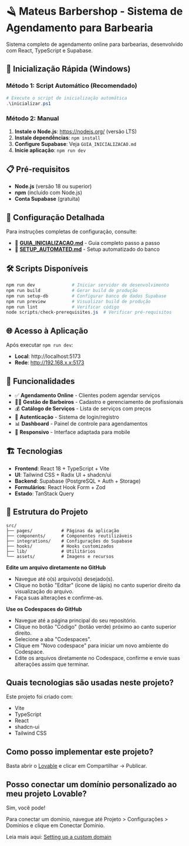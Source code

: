 # 🪒 Mateus Barbershop - Sistema de Agendamento para Barbearia

Sistema completo de agendamento online para barbearias, desenvolvido com React, TypeScript e Supabase.

## 🚀 Inicialização Rápida (Windows)

### Método 1: Script Automático (Recomendado)
```powershell
# Execute o script de inicialização automática
.\inicializar.ps1
```

### Método 2: Manual
1. **Instale o Node.js**: https://nodejs.org/ (versão LTS)
2. **Instale dependências**: `npm install`
3. **Configure Supabase**: Veja `GUIA_INICIALIZACAO.md`
4. **Inicie aplicação**: `npm run dev`

## 📋 Pré-requisitos

- **Node.js** (versão 18 ou superior)
- **npm** (incluído com Node.js)
- **Conta Supabase** (gratuita)

## 🔧 Configuração Detalhada

Para instruções completas de configuração, consulte:
- 📖 **[GUIA_INICIALIZACAO.md](./GUIA_INICIALIZACAO.md)** - Guia completo passo a passo
- 🤖 **[SETUP_AUTOMATED.md](./SETUP_AUTOMATED.md)** - Setup automatizado do banco

## 🛠️ Scripts Disponíveis

```powershell
npm run dev              # Iniciar servidor de desenvolvimento
npm run build            # Gerar build de produção
npm run setup-db         # Configurar banco de dados Supabase
npm run preview          # Visualizar build de produção
npm run lint             # Verificar código
node scripts/check-prerequisites.js  # Verificar pré-requisitos
```

## 🌐 Acesso à Aplicação

Após executar `npm run dev`:
- **Local**: http://localhost:5173
- **Rede**: http://192.168.x.x:5173

## 🎯 Funcionalidades

- ✅ **Agendamento Online** - Clientes podem agendar serviços
- 👨‍💼 **Gestão de Barbeiros** - Cadastro e gerenciamento de profissionais
- 💰 **Catálogo de Serviços** - Lista de serviços com preços
- 🔐 **Autenticação** - Sistema de login/registro
- 📊 **Dashboard** - Painel de controle para agendamentos
- 📱 **Responsivo** - Interface adaptada para mobile

## 🏗️ Tecnologias

- **Frontend**: React 18 + TypeScript + Vite
- **UI**: Tailwind CSS + Radix UI + shadcn/ui
- **Backend**: Supabase (PostgreSQL + Auth + Storage)
- **Formulários**: React Hook Form + Zod
- **Estado**: TanStack Query

## 📁 Estrutura do Projeto

```
src/
├── pages/           # Páginas da aplicação
├── components/      # Componentes reutilizáveis
├── integrations/    # Configurações do Supabase
├── hooks/           # Hooks customizados
├── lib/             # Utilitários
└── assets/          # Imagens e recursos
```

**Edite um arquivo diretamente no GitHub**

- Navegue até o(s) arquivo(s) desejado(s).
- Clique no botão "Editar" (ícone de lápis) no canto superior direito da visualização do arquivo.
- Faça suas alterações e confirme-as.

**Use os Codespaces do GitHub**

- Navegue até a página principal do seu repositório.
- Clique no botão "Código" (botão verde) próximo ao canto superior direito.
- Selecione a aba "Codespaces".
- Clique em "Novo codespace" para iniciar um novo ambiente do Codespace.
- Edite os arquivos diretamente no Codespace, confirme e envie suas alterações assim que terminar.

## Quais tecnologias são usadas neste projeto?

Este projeto foi criado com:

- Vite
- TypeScript
- React
- shadcn-ui
- Tailwind CSS

## Como posso implementar este projeto?

Basta abrir o [Lovable](https://lovable.dev/projects/3dceb11f-473b-4ba4-985f-064fb293409d) e clicar em Compartilhar -> Publicar.

## Posso conectar um domínio personalizado ao meu projeto Lovable?

Sim, você pode!

Para conectar um domínio, navegue até Projeto > Configurações > Domínios e clique em Conectar Domínio.

Leia mais aqui: [Setting up a custom domain](https://docs.lovable.dev/tips-tricks/custom-domain#step-by-step-guide)
